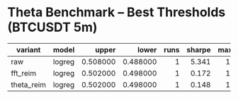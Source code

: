 # Theta Benchmark – Best Thresholds (BTCUSDT 5m)

| variant | model | upper | lower | runs | sharpe | maxdd | cagr | total_return | trades | fees |
|---|---|---:|---:|---:|---:|---:|---:|---:|---:|---:|
| raw | logreg | 0.508000 | 0.488000 | 1 | 5.341 | 1.00 | -1.000 | -1.000 | 52 | 4.32 |
| fft_reim | logreg | 0.502000 | 0.498000 | 1 | 0.172 | 1.00 | -1.000 | -1.000 | 62 | 4.32 |
| theta_reim | logreg | 0.502000 | 0.498000 | 1 | 0.148 | 1.01 | -1.000 | -1.000 | 10 | 1.46 |
